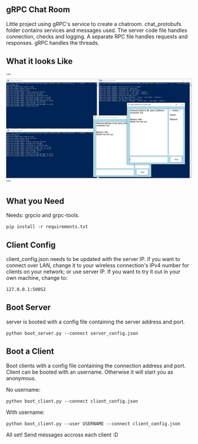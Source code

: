 ## gRPC Chat Room ##

Little project using gRPC's service to create a chatroom.
chat_protobufs folder contains services and messages used.
The server code file handles connection, checks and logging. A separate RPC file handles requests and responses.
gRPC handles the threads.

## What it looks Like ##
'''
![Alt text](examples/chat_example.JPG?raw=true "Example chat and logs")
'''

## What you Need ##
Needs: grpcio and grpc-tools.
```
pip install -r requirements.txt
```

## Client Config ##
client_config.json needs to be updated with the server IP.
if you want to connect over LAN, change it to your wireless connection's IPv4 number for clients on your network; or use server IP.
If you want to try it out in your own machine, change to:
```
127.0.0.1:50052
```

## Boot Server ##
server is booted with a config file containing the server address and port.
```
python boot_server.py --connect server_config.json
```

## Boot a Client ##
Boot clients with a config file containing the connection address and port. 
Client can be booted with an username. Otherwise it will start you as anonymous.

No username:
```
python boot_client.py --connect client_config.json
```
With username:
```
python boot_client.py --user USERNAME --connect client_config.json
```

All set! Send messages accross each client :D
